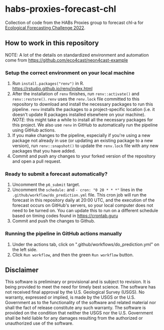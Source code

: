 # habs-proxies-forecast-chl
Collection of code from the HABs Proxies group to forecast chl-a for [Ecological Forecasting Challenge 2022](https://projects.ecoforecast.org/neon4cast-docs/theme-aquatic-ecosystems.html).

## How to work in this repository 
NOTE: A lot of the details on standardized environment and automation come from https://github.com/eco4cast/neon4cast-example 

### Setup the correct environment on your local machine 

1) Run `install.packages("renv")` in R. https://rstudio.github.io/renv/index.html
2) After the installation of `renv` finishes, run `renv::activate()` and `renv::restore()`. `renv` uses the `renv.lock` file committed to this repository to download and install the necessary packages to run this pipeline. `renv` installs the packages to a project-specific location (i.e. it doesn't update R packages installed elsewhere on your machine). _NOTE_: this might take a while to install all the necessary packages for this project. We also use `renv` in GitHub to automatically run the pipeline using GitHub actions. 
3) If you make changes to the pipeline, especially if you're using a new package not already in use (or updating an existing package to a new version), run `renv::snapshot()` to update the `renv.lock` file with any new packages that you have added.  
4) Commit and push any changes to your forked version of the repository and open a pull request.  

### Ready to submit a forecast automatically?

1) Uncomment the `p6_submit` target. 
2) Uncomment the `schedule:` and `- cron: "0 20 * * *"` lines in the `.github/workflow/do_prediction.yml` file. This cron job will run the forecast in this repository daily at 20:00 UTC, and the execution of the forecast occurs on GitHub's servers, so your local computer does not need to be turned on. You can update this to run on a different schedule based on timing codes found in https://crontab.guru
3) Commit and push the changes to Github. 

### Running the pipeline in GitHub actions manually 

1) Under the actions tab, click on ".github/workflows/do_prediction.yml" on the left side.
2) Click `Run workflow`, and then the green `Run workflow` button. 



## Disclaimer 
This software is preliminary or provisional and is subject to revision. It is being provided to meet the need for timely best science. The software has not received final approval by the U.S. Geological Survey (USGS). No warranty, expressed or implied, is made by the USGS or the U.S. Government as to the functionality of the software and related material nor shall the fact of release constitute any such warranty. The software is provided on the condition that neither the USGS nor the U.S. Government shall be held liable for any damages resulting from the authorized or unauthorized use of the software.

